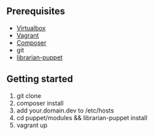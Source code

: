 ## Prerequisites

* [Virtualbox](https://www.virtualbox.org/wiki/Downloads)
* [Vagrant](http://downloads.vagrantup.com/)
* [Composer](http://getcomposer.org/download/)
* git
* [librarian-puppet](http://librarian-puppet.com/)

## Getting started

1. git clone
2. composer install
3. add your.domain.dev to /etc/hosts
4. cd puppet/modules && librarian-puppet install
5. vagrant up
